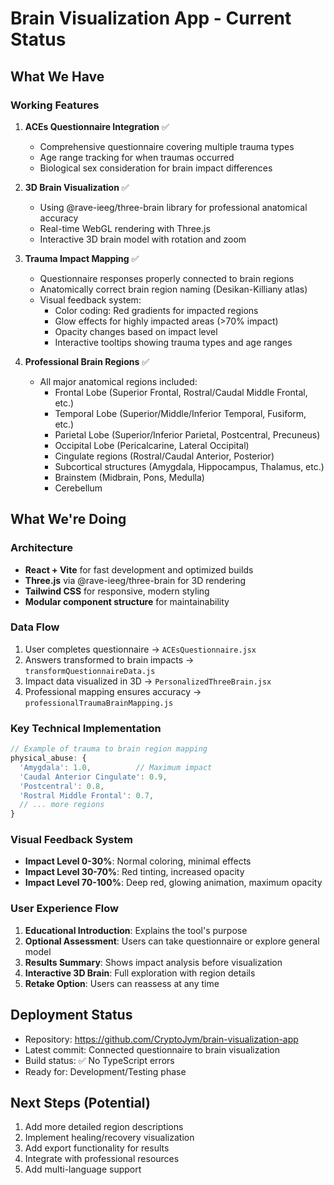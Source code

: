 # Brain Visualization App - Current Status

## What We Have

### Working Features
1. **ACEs Questionnaire Integration** ✅
   - Comprehensive questionnaire covering multiple trauma types
   - Age range tracking for when traumas occurred
   - Biological sex consideration for brain impact differences

2. **3D Brain Visualization** ✅
   - Using @rave-ieeg/three-brain library for professional anatomical accuracy
   - Real-time WebGL rendering with Three.js
   - Interactive 3D brain model with rotation and zoom

3. **Trauma Impact Mapping** ✅
   - Questionnaire responses properly connected to brain regions
   - Anatomically correct brain region naming (Desikan-Killiany atlas)
   - Visual feedback system:
     - Color coding: Red gradients for impacted regions
     - Glow effects for highly impacted areas (>70% impact)
     - Opacity changes based on impact level
     - Interactive tooltips showing trauma types and age ranges

4. **Professional Brain Regions** ✅
   - All major anatomical regions included:
     - Frontal Lobe (Superior Frontal, Rostral/Caudal Middle Frontal, etc.)
     - Temporal Lobe (Superior/Middle/Inferior Temporal, Fusiform, etc.)
     - Parietal Lobe (Superior/Inferior Parietal, Postcentral, Precuneus)
     - Occipital Lobe (Pericalcarine, Lateral Occipital)
     - Cingulate regions (Rostral/Caudal Anterior, Posterior)
     - Subcortical structures (Amygdala, Hippocampus, Thalamus, etc.)
     - Brainstem (Midbrain, Pons, Medulla)
     - Cerebellum

## What We're Doing

### Architecture
- **React + Vite** for fast development and optimized builds
- **Three.js** via @rave-ieeg/three-brain for 3D rendering
- **Tailwind CSS** for responsive, modern styling
- **Modular component structure** for maintainability

### Data Flow
1. User completes questionnaire → `ACEsQuestionnaire.jsx`
2. Answers transformed to brain impacts → `transformQuestionnaireData.js`
3. Impact data visualized in 3D → `PersonalizedThreeBrain.jsx`
4. Professional mapping ensures accuracy → `professionalTraumaBrainMapping.js`

### Key Technical Implementation
```javascript
// Example of trauma to brain region mapping
physical_abuse: {
  'Amygdala': 1.0,          // Maximum impact
  'Caudal Anterior Cingulate': 0.9,
  'Postcentral': 0.8,
  'Rostral Middle Frontal': 0.7,
  // ... more regions
}
```

### Visual Feedback System
- **Impact Level 0-30%**: Normal coloring, minimal effects
- **Impact Level 30-70%**: Red tinting, increased opacity
- **Impact Level 70-100%**: Deep red, glowing animation, maximum opacity

### User Experience Flow
1. **Educational Introduction**: Explains the tool's purpose
2. **Optional Assessment**: Users can take questionnaire or explore general model
3. **Results Summary**: Shows impact analysis before visualization
4. **Interactive 3D Brain**: Full exploration with region details
5. **Retake Option**: Users can reassess at any time

## Deployment Status
- Repository: https://github.com/CryptoJym/brain-visualization-app
- Latest commit: Connected questionnaire to brain visualization
- Build status: ✅ No TypeScript errors
- Ready for: Development/Testing phase

## Next Steps (Potential)
1. Add more detailed region descriptions
2. Implement healing/recovery visualization
3. Add export functionality for results
4. Integrate with professional resources
5. Add multi-language support